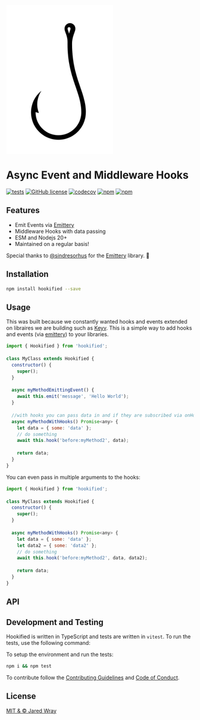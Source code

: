 <img src="site/logo.svg" alt="Hookified" height="400" align="center">

# Async Event and Middleware Hooks

[![tests](https://github.com/jaredwray/hookified/actions/workflows/tests.yaml/badge.svg)](https://github.com/jaredwray/hookified/actions/workflows/tests.yaml)
[![GitHub license](https://img.shields.io/github/license/jaredwray/hookified)](https://github.com/jaredwray/hookified/blob/master/LICENSE)
[![codecov](https://codecov.io/gh/jaredwray/hookified/graph/badge.svg?token=nKkVklTFdA)](https://codecov.io/gh/jaredwray/hookified)
[![npm](https://img.shields.io/npm/dm/hookified)](https://npmjs.com/package/hookified)
[![npm](https://img.shields.io/npm/v/hookified)](https://npmjs.com/package/hookified)

## Features
- Emit Events via [Emittery](https://npmjs.com/package/emittery)
- Middleware Hooks with data passing
- ESM and Nodejs 20+
- Maintained on a regular basis!

Special thanks to [@sindresorhus](https://github.com/sindresorhus) for the [Emittery](https://npmjs.com/package/emittery) library. 🍻

## Installation
```bash
npm install hookified --save
```

## Usage
This was built because we constantly wanted hooks and events extended on libraires we are building such as [Keyv](https://keyv.org). This is a simple way to add hooks and events (via [emittery](https://npmjs.com/package/emittery)) to your libraries.

```javascript
import { Hookified } from 'hookified';

class MyClass extends Hookified {
  constructor() {
    super();
  }

  async myMethodEmittingEvent() {
    await this.emit('message', 'Hello World');
  }

  //with hooks you can pass data in and if they are subscribed via onHook they can modify the data
  async myMethodWithHooks() Promise<any> {
    let data = { some: 'data' };
    // do something
    await this.hook('before:myMethod2', data);

    return data;
  }
}
```

You can even pass in multiple arguments to the hooks:

```javascript
import { Hookified } from 'hookified';

class MyClass extends Hookified {
  constructor() {
    super();
  }

  async myMethodWithHooks() Promise<any> {
    let data = { some: 'data' };
    let data2 = { some: 'data2' };
    // do something
    await this.hook('before:myMethod2', data, data2);

    return data;
  }
}
```

## API

## Development and Testing

Hookified is written in TypeScript and tests are written in `vitest`. To run the tests, use the following command:

To setup the environment and run the tests:

```bash
npm i && npm test
```

To contribute follow the [Contributing Guidelines](CONTRIBUTING.md) and [Code of Conduct](CODE_OF_CONDUCT.md).

## License

[MIT & © Jared Wray](LICENSE)




